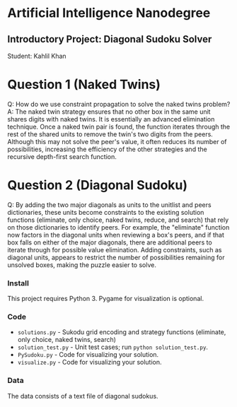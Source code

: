 # Artificial Intelligence Nanodegree
## Introductory Project: Diagonal Sudoku Solver
Student:  Kahlil Khan

# Question 1 (Naked Twins)
Q: How do we use constraint propagation to solve the naked twins problem?  
A: The naked twin strategy ensures that no other box in the same unit shares digits with naked twins.  It is essentially an advanced elimination technique.  Once a naked twin pair is found, the function iterates through the rest of the shared units to remove the twin's two digits from the peers.   Although this may not solve the peer's value, it often reduces its number of possibilities, increasing the efficiency of the other strategies and the recursive depth-first search function.

# Question 2 (Diagonal Sudoku)
Q: By adding the two major diagonals as units to the unitlist and peers dictionaries, these units become constraints to the existing solution functions (eliminate, only choice, naked twins, reduce, and search) that rely on those dictionaries to identify peers.  For example, the "eliminate" function now factors in the diagonal units when reviewing a box's peers, and if that box falls on either of the major diagonals, there are additional peers to iterate through for possible value elimination.  Adding constraints, such as diagonal units, appears to restrict the number of possibilities remaining for unsolved boxes, making the puzzle easier to solve.

### Install

This project requires Python 3.  Pygame for visualization is optional.

### Code

* `solutions.py` - Sukodu grid encoding and strategy functions (eliminate, only choice, naked twins, search)
* `solution_test.py` - Unit test cases; run `python solution_test.py`.
* `PySudoku.py` - Code for visualizing your solution.
* `visualize.py` - Code for visualizing your solution.

### Data

The data consists of a text file of diagonal sudokus.
